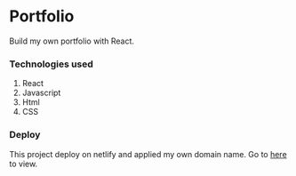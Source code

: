 # Portfolio

Build my own portfolio with React.

### Technologies used

1. React
2. Javascript
3. Html
4. CSS

### Deploy

This project deploy on netlify and applied my own domain name. Go to [here](https://www.shimin.codes/) to view.
